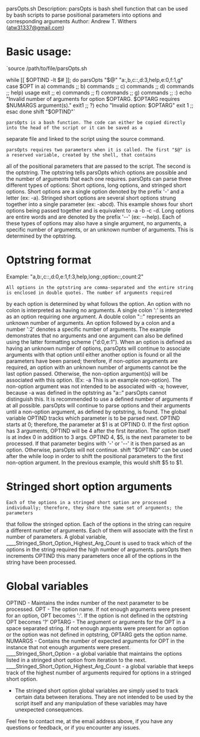 parsOpts.sh 
Description: parsOpts is bash shell function that can be used by bash scripts to parse positional parameters into options and corresponding arguments 
Author: Andrew T. Withers (atw31337@gmail.com) 

# Basic usage: 

`source /path/to/file/parsOpts.sh 

while [[ $OPTIND -lt $# ]]; do
	parsOpts "$@" "a:,b,c::,d:3,help,e:0,f:1,g"
	case $OPT in
	a)
		commands
		;;
	b)
		commands
		;;
	c)
		commands
		;;
	d)
		commands
		;;
	help)
		usage
		exit
		;;
	e)
		commands
		;;
	f)
		commands
		;;
	g)
		commands
		;;
	:)
		echo "Invalid number of arguments for option $OPTARG. $OPTARG requires $NUMARGS argument(s)."
		exit1
		;;
	?)
		echo "Invalid option: $OPTARG"
		exit 1
		;;
	esac 
done 
shift "$OPTIND"`

	parsOpts is a bash function. The code can either be copied directly into the head of the script or it can be saved as a 
separate file and linked to the script using the source command. 

	parsOpts requires two parameters when it is called. The first "$@" is a reserved variable, created by the shell, that contains 
all of the positional parameters that are passed to the script. The second is the optstring. The optstring tells parsOpts which 
options are possible and the number of arguments that each one requires. parsOpts can parse three different types of options: Short 
options, long options, and stringed short options. Short options are a single option denoted by the prefix '-' and a letter (ex: -a). 
Stringed short options are several short options strung together into a single parameter (ex: -abcd). This example shows four short 
options being passed together and is equivalent to -a -b -c -d. Long options are entire words and are denoted by the prefix '--' (ex: --help). 
Each of these types of options may also have a single argument, no arguments, a specific number of arguments, or an unknown number of arguments. 
This is determined by the optstring. 

# Optstring format 

Example: 
"a,b:,c::,d:0,e:1,f:3,help,long:,option::,count:2" 

	All options in the optstring are comma-separated and the entire string is enclosed in double quotes. The number of arguments required 
by each option is determined by what follows the option. An option with no colon is interpreted as having no arguments. A single colon ':' is 
interpreted as an option requiring one argument. A double colon "::" represents an unknown number of arguments. An option followed by a colon 
and a number ':2' denotes a specific number of arguments. The example demonstrates that no arguments and one argument can also be defined 
using the latter formatting scheme ("d:0,e:1"). When an option is defined as having an unknown number of options, parsOpts will 
continue to associate arguments with that option until either another option is found or all the parameters have been parsed; therefore, 
if non-option arguments are required, an option with an unknown number of arguments cannot be the last option passed. Otherwise, the non-option 
argument(s) will be associated with this option. (Ex: -a This is an example non-option). The non-option argument was not intended to be 
associated with -a; however, because -a was defined in the optstring as "a::" parsOpts cannot distinguish this. It is recommended to use a 
defined number of arguments if at all possible. 
	parsOpts will continue to parse options and their arguments until a non-option argument, as defined by optstring, is found. The 
global variable OPTIND tracks which parameter is to be parsed next. OPTIND starts at 0; therefore, the parameter at $1 is at OPTIND 0. 
If the first option has 3 arguments, OPTIND will be 4 after the first iteration. The option itself is at index 0 in addition to 3 args. 
OPTIND 4, $5, is the next parameter to be processed. If that parameter begins with '-' or '--' it is then parsed as an option. Otherwise, 
parsOpts will not continue. shift "$OPTIND" can be used after the while loop in order to shift the positional parameters to the first non-option 
argument. In the previous example, this would shift $5 to $1. 

# Stringed short option arguments 

	Each of the options in a stringed short option are processed individually; therefore, they share the same set of arguments; the parameters 
that follow the stringed option. Each of the options in the string can require a different number of arguments. Each of them will associate 
with the first n number of parameters. A global variable, ____Stringed_Short_Option_Highest_Arg_Count is used to track which of the options 
in the string required the high number of arguments. parsOpts then increments OPTIND this many parameters once all of the options in the 
string have been processed. 

# Global variables 

OPTIND - Maintains the index number of the next parameter to be processed. 
OPT - The option name. If not enough arguments were present for an option, OPT becomes ':'. If the option is not defined in the 
	optstring OPT becomes '?' 
OPTARG - The argument or arguments for the OPT in a space separated string. If not enough arguents were present for an option or 
	the option was not defined in optstring, OPTARG gets the option name. 
NUMARGS - Contains the number of expected arguments for OPT in the instance that not enough arguments were present. 
____Stringed_Short_Option - a global variable that maintains the options listed in a stringed short option from iteration to the next. 
____Stringed_Short_Option_Highest_Arg_Count - a global variable that keeps track of the highest number of arguments required for options in 
	a stringed short option.
  
* The stringed short option global variables are simply used to track certain data between iterations. They are not intended to be used by 
the script itself and any manipulation of these variables may have unexpected consequences.

Feel free to contact me, at the email address above, if you have any questions or feedback, or if you encounter any issues.    
